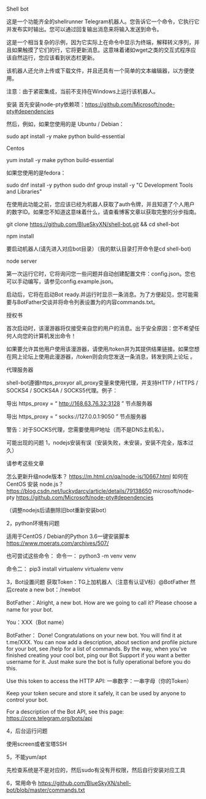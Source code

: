 Shell bot

这是一个功能齐全的shellrunner Telegram机器人。您告诉它一个命令，它执行它并发布实时输出。您可以通过回复输出消息来将输入发送到命令。

这是一个相当复杂的示例，因为它实际上在命令中显示为终端，解释转义序列，并且如果触摸了它们的行，它将更新消息。这意味着诸如wget之类的交互式程序应该自然运行，您应该看到状态栏更新。

该机器人还允许上传或下载文件，并且还具有一个简单的文本编辑器，以方便使用。

注意：由于紧密集成，当前不支持在Windows上运行该机器人。

安装
首先安装node-pty依赖项：https://github.com/Microsoft/node-pty#dependencies

然后，例如，如果您使用的是
Ubuntu / Debian：

sudo apt install -y make python build-essential

Centos

yum install -y make python build-essential

如果您使用的是fedora：

sudo dnf install -y python
sudo dnf group install -y "C Development Tools and Libraries" 

在使用此功能之前，您应该已经为机器人获取了auth令牌，并且知道了个人用户的数字ID。如果您不知道这意味着什么，请查看博客文章以获取完整的分步指南。

git clone https://github.com/BlueSkyXN/shell-bot.git && cd shell-bot

npm install

要启动机器人(请先进入对应bot目录）（我的默认目录打开命令是cd shell-bot)

node server

第一次运行它时，它将询问您一些问题并自动创建配置文件：config.json。您也可以手动编写，请参见config.example.json。

启动后，它将在启动Bot ready.并运行时显示一条消息。为了方便起见，您可能需要与BotFather交谈并将命令列表设置为的内容commands.txt。

授权书

首次启动时，该漫游器将仅接受来自您的用户的消息。出于安全原因：您不希望任何人向您的计算机发出命令！

如果要允许其他用户使用该漫游器，请使用/token并为其提供结果链接。如果您想在网上论坛上使用此漫游器，/token则会向您发送一条消息，转发到网上论坛 。

代理服务器

shell-bot遵循https_proxyor all_proxy变量来使用代理，并支持HTTP / HTTPS / SOCKS4 / SOCKS4A / SOCKS5代理。例子：

导出 https_proxy = “ http://168.63.76.32:3128 ”
节点服务器

导出 https_proxy = “ socks://127.0.0.1:9050 ” 
节点服务器

警告：对于SOCKS代理，您需要使用IP地址（而不是DNS主机名）。

可能出现的问题
1，nodejs安装有误（安装失败，未安装，安装不完全，版本过久）

请参考这些文章

怎么更新升级node版本？           https://m.html.cn/qa/node-js/10667.html
如何在 CentOS 安装 node.js？   https://blog.csdn.net/luckydarcy/article/details/79138650
microsoft/node-pty                  https://github.com/Microsoft/node-pty#dependencies

（调整nodejs后请删除旧bot重新安装bot）

2，python环境有问题

适用于CentOS / Debian的Python 3.6一键安装脚本    https://www.moerats.com/archives/507/

也可尝试这些命令：
命令一：
python3 -m venv venv

命令二：
pip3 install virtualenv
virtualenv venv

3，Bot设置问题
获取Token：TG上加机器人（注意有认证V标）@BotFather
然后create a new bot：/newbot

BotFather：Alright, a new bot. How are we going to call it? Please choose a name for your bot.

You：XXX（Bot name）

BotFather：
Done! Congratulations on your new bot. 
You will find it at t.me/XXX. 
You can now add a description, about section and profile picture for your bot, see /help for a list of commands. 
By the way, when you've finished creating your cool bot, ping our Bot Support if you want a better username for it. 
Just make sure the bot is fully operational before you do this.

Use this token to access the HTTP API:
一串数字：一串字母（你的Token）

Keep your token secure and store it safely, it can be used by anyone to control your bot.

For a description of the Bot API, see this page: https://core.telegram.org/bots/api

4，后台运行问题

使用screen或者宝塔SSH

5，不能yum/apt

先检查系统是不是对应的，然后sudo有没有开权限，然后自行安装对应工具

6，常用命令
https://github.com/BlueSkyXN/shell-bot/blob/master/commands.txt
